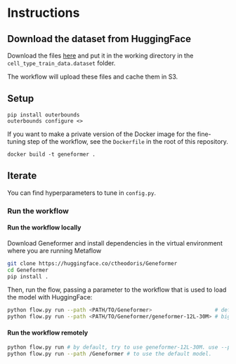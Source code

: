 # Instructions

## Download the dataset from HuggingFace
Download the files [here](https://huggingface.co/datasets/ctheodoris/Genecorpus-30M/tree/main/example_input_files/cell_classification/cell_type_annotation/cell_type_train_data.dataset) and put it in the working directory in the `cell_type_train_data.dataset` folder.

The workflow will upload these files and cache them in S3. 

## Setup
```
pip install outerbounds
outerbounds configure <>
```

If you want to make a private version of the Docker image for the fine-tuning step of the workflow, see the `Dockerfile` in the root of this repository. 

```
docker build -t geneformer .
```

## Iterate
You can find hyperparameters to tune in `config.py`. 

### Run the workflow

#### Run the workflow locally
Download Geneformer and install dependencies in the virtual environment where you are running Metaflow
```bash
git clone https://huggingface.co/ctheodoris/Geneformer
cd Geneformer
pip install .
```

Then, run the flow, passing a parameter to the workflow that is used to load the model with HuggingFace:
```bash
python flow.py run --path <PATH/TO/Geneformer>                    # default model
python flow.py run --path <PATH/TO/Geneformer/geneformer-12L-30M> # bigger model
```

#### Run the workflow remotely
```bash 
python flow.py run # by default, try to use geneformer-12L-30M. use --path as before if you change stuff in the docker image
python flow.py run --path /Geneformer # to use the default model.
```